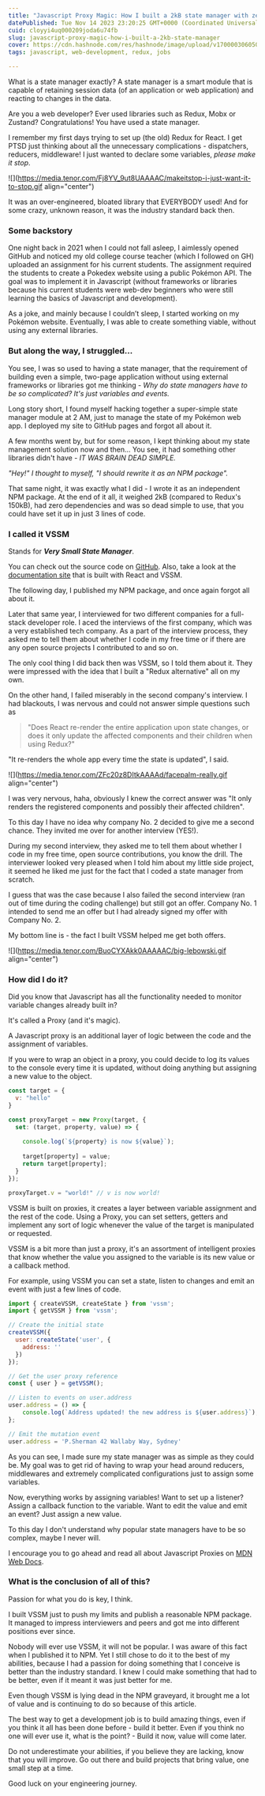 ```yaml
---
title: "Javascript Proxy Magic: How I built a 2kB state manager with zero dependencies (and how it got me 2 different job offers)"
datePublished: Tue Nov 14 2023 23:20:25 GMT+0000 (Coordinated Universal Time)
cuid: cloyyi4uq000209joda6u74fb
slug: javascript-proxy-magic-how-i-built-a-2kb-state-manager
cover: https://cdn.hashnode.com/res/hashnode/image/upload/v1700003060508/20b07335-65f1-40ba-892d-458b541d5ecb.jpeg
tags: javascript, web-development, redux, jobs

---
```


What is a state manager exactly? A state manager is a smart module that is capable of retaining session data (of an application or web application) and reacting to changes in the data.

Are you a web developer? Ever used libraries such as Redux, Mobx or Zustand? Congratulations! You have used a state manager.

I remember my first days trying to set up (the old) Redux for React. I get PTSD just thinking about all the unnecessary complications - dispatchers, reducers, middleware! I just wanted to declare some variables, *please make it stop*.

![](https://media.tenor.com/Fj8YV_9ut8UAAAAC/makeitstop-i-just-want-it-to-stop.gif align="center")

It was an over-engineered, bloated library that EVERYBODY used! And for some crazy, unknown reason, it was the industry standard back then.

### Some backstory

One night back in 2021 when I could not fall asleep, I aimlessly opened GitHub and noticed my old college course teacher (which I followed on GH) uploaded an assignment for his current students. The assignment required the students to create a Pokedex website using a public Pokémon API. The goal was to implement it in Javascript (without frameworks or libraries because his current students were web-dev beginners who were still learning the basics of Javascript and development).

As a joke, and mainly because I couldn’t sleep, I started working on my Pokémon website. Eventually, I was able to create something viable, without using any external libraries.

### But along the way, I struggled...

You see, I was so used to having a state manager, that the requirement of building even a simple, two-page application without using external frameworks or libraries got me thinking - *Why do state managers have to be so complicated? It's just variables and events.*

Long story short, I found myself hacking together a super-simple state manager module at 2 AM, just to manage the state of my Pokémon web app. I deployed my site to GitHub pages and forgot all about it.

A few months went by, but for some reason, I kept thinking about my state management solution now and then... You see, it had something other libraries didn't have - *IT WAS BRAIN DEAD SIMPLE.*

*"Hey!" I thought to myself, "I should rewrite it as an NPM package".*

That same night, it was exactly what I did - I wrote it as an independent NPM package. At the end of it all, it weighed 2kB (compared to Redux's 150kB), had zero dependencies and was so dead simple to use, that you could have set it up in just 3 lines of code.

### I called it VSSM

Stands for ***Very Small State Manager***.

You can check out the source code on [GitHub](https://github.com/lnahrf/Vssm). Also, take a look at the [documentation site](https://lnahrf.github.io/Vssm-docs/) that is built with React and VSSM.

The following day, I published my NPM package, and once again forgot all about it.

Later that same year, I interviewed for two different companies for a full-stack developer role. I aced the interviews of the first company, which was a very established tech company. As a part of the interview process, they asked me to tell them about whether I code in my free time or if there are any open source projects I contributed to and so on.

The only cool thing I did back then was VSSM, so I told them about it. They were impressed with the idea that I built a "Redux alternative" all on my own.

On the other hand, I failed miserably in the second company's interview. I had blackouts, I was nervous and could not answer simple questions such as

> "Does React re-render the entire application upon state changes, or does it only update the affected components and their children when using Redux?"

"It re-renders the whole app every time the state is updated", I said.

![](https://media.tenor.com/ZFc20z8DItkAAAAd/facepalm-really.gif align="center")

I was very nervous, haha, obviously I knew the correct answer was "It only renders the registered components and possibly their affected children".

To this day I have no idea why company No. 2 decided to give me a second chance. They invited me over for another interview (YES!).

During my second interview, they asked me to tell them about whether I code in my free time, open source contributions, you know the drill. The interviewer looked very pleased when I told him about my little side project, it seemed he liked me just for the fact that I coded a state manager from scratch.

I guess that was the case because I also failed the second interview (ran out of time during the coding challenge) but still got an offer. Company No. 1 intended to send me an offer but I had already signed my offer with Company No. 2.

My bottom line is - the fact I built VSSM helped me get both offers.

![](https://media.tenor.com/BuoCYXAkk0AAAAAC/big-lebowski.gif align="center")

### How did I do it?

Did you know that Javascript has all the functionality needed to monitor variable changes already built in?

It's called a Proxy (and it's magic).

A Javascript proxy is an additional layer of logic between the code and the assignment of variables.

If you were to wrap an object in a proxy, you could decide to log its values to the console every time it is updated, without doing anything but assigning a new value to the object.

```javascript
const target = {
  v: "hello"
}

const proxyTarget = new Proxy(target, {
  set: (target, property, value) => {
  
  	console.log(`${property} is now ${value}`); 
    
    target[property] = value;
    return target[property];
  }
});

proxyTarget.v = "world!" // v is now world!
```

VSSM is built on proxies, it creates a layer between variable assignment and the rest of the code. Using a Proxy, you can set setters, getters and implement any sort of logic whenever the value of the target is manipulated or requested.

VSSM is a bit more than just a proxy, it's an assortment of intelligent proxies that know whether the value you assigned to the variable is its new value or a callback method.

For example, using VSSM you can set a state, listen to changes and emit an event with just a few lines of code.

```javascript
import { createVSSM, createState } from 'vssm';
import { getVSSM } from 'vssm';

// Create the initial state
createVSSM({
  user: createState('user', {
    address: ''
  })
});

// Get the user proxy reference
const { user } = getVSSM();

// Listen to events on user.address
user.address = () => {
    console.log(`Address updated! the new address is ${user.address}`);
};

// Emit the mutation event
user.address = 'P.Sherman 42 Wallaby Way, Sydney'
```

As you can see, I made sure my state manager was as simple as they could be. My goal was to get rid of having to wrap your head around reducers, middlewares and extremely complicated configurations just to assign some variables.

Now, everything works by assigning variables! Want to set up a listener? Assign a callback function to the variable. Want to edit the value and emit an event? Just assign a new value.

To this day I don't understand why popular state managers have to be so complex, maybe I never will.

I encourage you to go ahead and read all about Javascript Proxies on [MDN Web Docs](https://developer.mozilla.org/en-US/docs/Web/JavaScript/Reference/Global_Objects/Proxy).

### What is the conclusion of all of this?

Passion for what you do is key, I think.

I built VSSM just to push my limits and publish a reasonable NPM package. It managed to impress interviewers and peers and got me into different positions ever since.

Nobody will ever use VSSM, it will not be popular. I was aware of this fact when I published it to NPM. Yet I still chose to do it to the best of my abilities, because I had a passion for doing something that I conceive is better than the industry standard. I knew I could make something that had to be better, even if it meant it was just better for me.

Even though VSSM is lying dead in the NPM graveyard, it brought me a lot of value and is continuing to do so because of this article.

The best way to get a development job is to build amazing things, even if you think it all has been done before - build it better. Even if you think no one will ever use it, what is the point? - Build it now, value will come later.

Do not underestimate your abilities, if you believe they are lacking, know that you will improve. Go out there and build projects that bring value, one small step at a time.

Good luck on your engineering journey.
